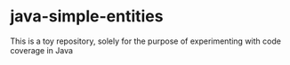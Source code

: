 # java-simple-entities
This is a toy repository, solely for the purpose of experimenting with code coverage in Java
